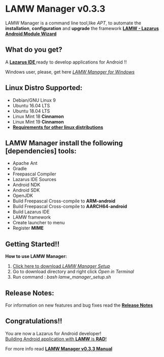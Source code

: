 LAMW Manager v0.3.3
=======================================================================

LAMW Manager is a command line tool,like *APT*, to automate the <strong>installation</strong>, <strong>configuration</strong> and <strong>upgrade</strong>  the framework  <a href="https://github.com/jmpessoa/lazandroidmodulewizard"><strong>LAMW - Lazarus Android Module Wizard</strong></a>


What do you get?
----------------------------------------------------------------------

<p>
	A <strong><a href="http://www.lazarus-ide.org/">Lazarus  IDE </a></strong>ready to develop applications for Android !!
</p>

<p> 
	Windows user, please,  get here <em><a href="https://github.com/DanielOliveiraSouza/Laz4LAMW-win-installer"> LAMW Manager for Windows</a></em>
</p>


Linux Distro Supported:
----------------------------------------------------------------------

<ul>
	<li>Debian/GNU Linux 9</li>
	<li>Ubuntu 16.04 LTS</li>
	<li>Ubuntu 18.04 LTS</li>
	<li>Linux Mint 18 <strong>Cinnamon</strong></li>
	<li>Linux Mint 19 <strong>Cinnamon</strong></li>
	<li><a href="https://github.com/DanielOliveiraSouza/LAMWAutoRunScripts/blob/v0.3.3/lamw_manager/docs/other-distros-info.md"><strong>Requirements for other linux distributions</strong></a></li>
</ul>		



LAMW Manager install the following [dependencies] tools:
----------------------------------------------------------------------
<ul>
	<li>Apache Ant</li>
	<li>Gradle</li>
	<li>Freepascal Compiler</li>
	<li>Lazarus IDE Sources</li>
	<li>Android NDK</li>
	<li>Android SDK</li>
	<li>OpenJDK</li>
	<li>Build Freepascal Cross-compile to <strong>ARM-android</strong></li>
	<li>Build Freepascal Cross-compile to <strong>AARCH64-android</strong></li>
	<li>Build Lazarus IDE</li>
	<li>LAMW framework</li>
	<li>Create launcher to menu</li>
	<li>Register <strong>MIME</strong> </li>
</ul>

<!--
<strong>Example of installation:</strong>
<pre> 
To install LAMW and dependencies:
	<strong>./lamw_manager</strong>
	<br>To install LAMW and dependencies and Run <strong>Android  GUI SDK Manager</strong><sup>1</sup></br>
	<strong>./lamw_manager</strong>        <em>--sdkmanager</em>
<br>To just upgrade <strong>LAMW framework</strong> <em>(with the latest version available in git)</em></br>
	<strong>./lamw_manager</strong>        <em>--update_lamw</em>
<br>Install with proxy:</br>
	<strong>./lamw_manager        --use-proxy	--server</strong> <em>10.0.16.1</em>	<strong>--port</strong>	<em>3128</em> 
<br>To clean and reinstall LAMW</br>
	<strong>./lamw_manager</strong>        <em>--reset</em>
<sup>1</sup>  If it is already installed, just run the Android SDK Tools
</pre>

</p> -->

Getting Started!!
----------------------------------------------------------------------
<p>
	<strong>How to use LAMW Manager:</strong>
	<ol>
	<li><a href="https://raw.githubusercontent.com/DanielOliveiraSouza/LAMW4Linux-installer/v0.3.3/lamw_manager/assets/lamw_manager_setup.sh">Click here to download <em> LAMW Manager Setup</em></a></li> 
	<li>Go to download directory and right click <em>Open in Terminal</em></li>
	<li>Run command : <em>bash lamw_manager_setup.sh</em></li>
	</ol>
</p>
<!--<br></br> -->

Release Notes:
----------------------------------------------------------------------
<p>
	For information on new features and bug fixes read the <a href="https://github.com/DanielOliveiraSouza/LAMWAutoRunScripts/blob/v0.3.3/lamw_manager/docs/release_notes.md"><strong>Release Notes</strong></a>
</p>

Congratulations!!
----------------------------------------------------------------------
<p>
	You are now a Lazarus for Android developer!
	<br><a href="https://drive.google.com/open?id=1CeDDpuDfRwYrKpN7VHbossH6GfZUfqjm">Building Android application with <strong>LAMW</strong> is <strong>RAD</strong>!</a></br>
</p>

<p>
	For more info read <a href="https://github.com/DanielOliveiraSouza/LAMWAutoRunScripts/blob/v0.3.3/lamw_manager/docs/man.md"><strong>LAMW Manager v0.3.3 Manual</strong></a>
</p>